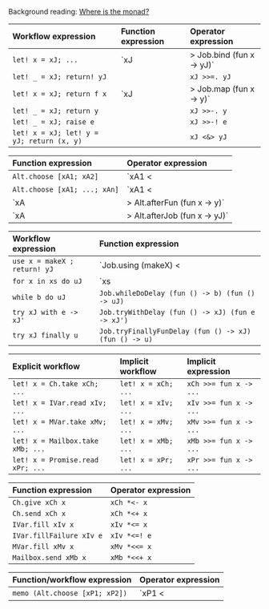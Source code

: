 Background reading: [Where is the monad?](http://www.quanttec.com/fparsec/users-guide/where-is-the-monad.html)

 Workflow expression                      | Function expression                | Operator expression
:---------------------------------------- |:---------------------------------- |:----------------------------
`let! x = xJ; ...`                        | `xJ |> Job.bind (fun x -> yJ)`     | `xJ >>= fun x -> yJ`
`let! _ = xJ; return! yJ`                 |                                    | `xJ >>=. yJ`
`let! x = xJ; return f x`                 | `xJ |> Job.map (fun x -> y)`       | `xJ >>- fun x -> y`
`let! _ = xJ; return y`                   |                                    | `xJ >>-. y`
`let! _ = xJ; raise e`                    |                                    | `xJ >>-! e`
`let! x = xJ; let! y = yJ; return (x, y)` |                                    | `xJ <&> yJ`

 Function expression               | Operator expression
:--------------------------------- |:-------------------------
`Alt.choose [xA1; xA2]`            | `xA1 <|> xA2`
`Alt.choose [xA1; ...; xAn]`       | `xA1 <|> ... <|> xAn`
`xA |> Alt.afterFun (fun x -> y)`  | `xA ^-> fun x -> y`
`xA |> Alt.afterJob (fun x -> yJ)` | `xA ^=> fun x -> yJ`

 Workflow expression         | Function expression
:--------------------------- |:----------------------------------------------------------
`use x = makeX ; return! yJ` | `Job.using (makeX) <| fun x -> yJ`
`for x in xs do uJ`          | `xs |> Seq.iterJob (fun x -> uJ)`
`while b do uJ`              | `Job.whileDoDelay (fun () -> b) (fun () -> uJ)`
`try xJ with e -> xJ'`       | `Job.tryWithDelay (fun () -> xJ) (fun e -> xJ')`
`try xJ finally u`           | `Job.tryFinallyFunDelay (fun () -> xJ) (fun () -> u)`

 Explicit workflow               | Implicit workflow   | Implicit expression
:------------------------------- |:------------------- |:-----------------------------
`let! x = Ch.take xCh; ...`      | `let! x = xCh; ...` | `xCh >>= fun x -> ...`
`let! x = IVar.read xIv; ...`    | `let! x = xIv; ...` | `xIv >>= fun x -> ...`
`let! x = MVar.take xMv; ...`    | `let! x = xMv; ...` | `xMv >>= fun x -> ...`
`let! x = Mailbox.take xMb; ...` | `let! x = xMb; ...` | `xMb >>= fun x -> ...`
`let! x = Promise.read xPr; ...` | `let! x = xPr; ...` | `xPr >>= fun x -> ...`

 Function expression     | Operator expression
:----------------------- |:----------------------
`Ch.give xCh x`          | `xCh *<- x`
`Ch.send xCh x`          | `xCh *<+ x`
`IVar.fill xIv x`        | `xIv *<= x`
`IVar.fillFailure xIv e` | `xIv *<=! e`
`MVar.fill xMv x`        | `xMv *<<= x`
`Mailbox.send xMb x`     | `xMb *<<+ x`

 Function/workflow expression    | Operator expression
:------------------------------- |:----------------------------
`memo (Alt.choose [xP1; xP2])`   | `xP1 <|>* xP2`

